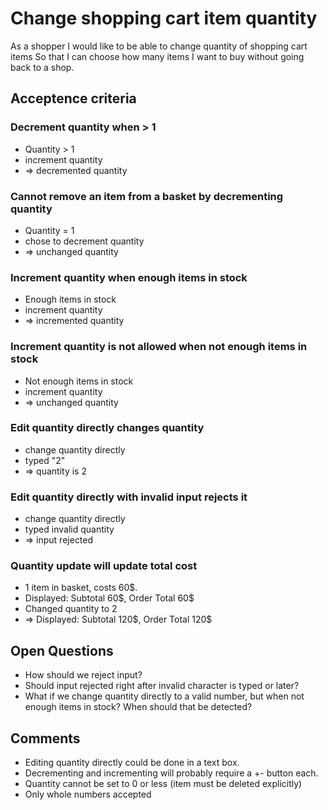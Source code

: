 # Change shopping cart item quantity

As a shopper
I would like to be able to change quantity of shopping cart items
So that I can choose how many items I want to buy without going back to a shop.

## Acceptence criteria

### Decrement quantity when > 1

- Quantity > 1
- increment quantity
- => decremented quantity

### Cannot remove an item from a basket by decrementing quantity

- Quantity = 1
- chose to decrement quantity
- => unchanged quantity

### Increment quantity when enough items in stock

- Enough items in stock
- increment quantity
- => incremented quantity

### Increment quantity is not allowed when not enough items in stock

- Not enough items in stock
- increment quantity
- => unchanged quantity

### Edit quantity directly changes quantity

- change quantity directly
- typed "2"
- => quantity is 2

### Edit quantity directly with invalid input rejects it

- change quantity directly
- typed invalid quantity
- => input rejected

### Quantity update will update total cost

- 1 item in basket, costs 60\$.
- Displayed: Subtotal 60\$, Order Total 60\$ 
- Changed quantity to 2
- => Displayed: Subtotal 120\$, Order Total 120\$ 

## Open Questions

- How should we reject input? 
- Should input rejected right after invalid character is typed or later?
- What if we change quantity directly to a valid number, but when not enough items in stock? When should that be detected?

## Comments

- Editing quantity directly could be done in a text box.
- Decrementing and incrementing will probably require a +- button each.
- Quantity cannot be set to 0 or less (item must be deleted explicitly)
- Only whole numbers accepted